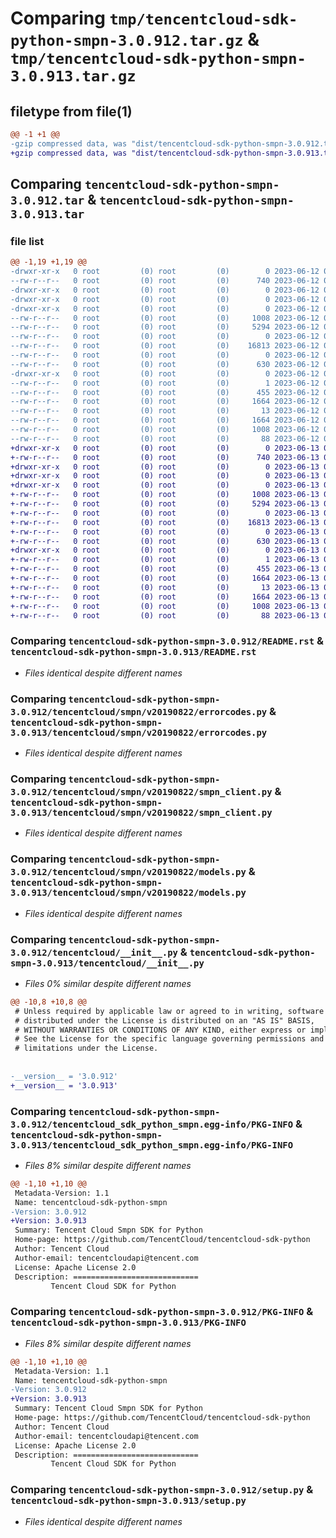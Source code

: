 # Comparing `tmp/tencentcloud-sdk-python-smpn-3.0.912.tar.gz` & `tmp/tencentcloud-sdk-python-smpn-3.0.913.tar.gz`

## filetype from file(1)

```diff
@@ -1 +1 @@
-gzip compressed data, was "dist/tencentcloud-sdk-python-smpn-3.0.912.tar", last modified: Mon Jun 12 03:10:40 2023, max compression
+gzip compressed data, was "dist/tencentcloud-sdk-python-smpn-3.0.913.tar", last modified: Tue Jun 13 02:23:52 2023, max compression
```

## Comparing `tencentcloud-sdk-python-smpn-3.0.912.tar` & `tencentcloud-sdk-python-smpn-3.0.913.tar`

### file list

```diff
@@ -1,19 +1,19 @@
-drwxr-xr-x   0 root         (0) root         (0)        0 2023-06-12 03:10:40.000000 tencentcloud-sdk-python-smpn-3.0.912/
--rw-r--r--   0 root         (0) root         (0)      740 2023-06-12 03:10:40.000000 tencentcloud-sdk-python-smpn-3.0.912/README.rst
-drwxr-xr-x   0 root         (0) root         (0)        0 2023-06-12 03:10:40.000000 tencentcloud-sdk-python-smpn-3.0.912/tencentcloud/
-drwxr-xr-x   0 root         (0) root         (0)        0 2023-06-12 03:10:40.000000 tencentcloud-sdk-python-smpn-3.0.912/tencentcloud/smpn/
-drwxr-xr-x   0 root         (0) root         (0)        0 2023-06-12 03:10:40.000000 tencentcloud-sdk-python-smpn-3.0.912/tencentcloud/smpn/v20190822/
--rw-r--r--   0 root         (0) root         (0)     1008 2023-06-12 03:10:40.000000 tencentcloud-sdk-python-smpn-3.0.912/tencentcloud/smpn/v20190822/errorcodes.py
--rw-r--r--   0 root         (0) root         (0)     5294 2023-06-12 03:10:40.000000 tencentcloud-sdk-python-smpn-3.0.912/tencentcloud/smpn/v20190822/smpn_client.py
--rw-r--r--   0 root         (0) root         (0)        0 2023-06-12 03:10:40.000000 tencentcloud-sdk-python-smpn-3.0.912/tencentcloud/smpn/v20190822/__init__.py
--rw-r--r--   0 root         (0) root         (0)    16813 2023-06-12 03:10:40.000000 tencentcloud-sdk-python-smpn-3.0.912/tencentcloud/smpn/v20190822/models.py
--rw-r--r--   0 root         (0) root         (0)        0 2023-06-12 03:10:40.000000 tencentcloud-sdk-python-smpn-3.0.912/tencentcloud/smpn/__init__.py
--rw-r--r--   0 root         (0) root         (0)      630 2023-06-12 03:10:40.000000 tencentcloud-sdk-python-smpn-3.0.912/tencentcloud/__init__.py
-drwxr-xr-x   0 root         (0) root         (0)        0 2023-06-12 03:10:40.000000 tencentcloud-sdk-python-smpn-3.0.912/tencentcloud_sdk_python_smpn.egg-info/
--rw-r--r--   0 root         (0) root         (0)        1 2023-06-12 03:10:40.000000 tencentcloud-sdk-python-smpn-3.0.912/tencentcloud_sdk_python_smpn.egg-info/dependency_links.txt
--rw-r--r--   0 root         (0) root         (0)      455 2023-06-12 03:10:40.000000 tencentcloud-sdk-python-smpn-3.0.912/tencentcloud_sdk_python_smpn.egg-info/SOURCES.txt
--rw-r--r--   0 root         (0) root         (0)     1664 2023-06-12 03:10:40.000000 tencentcloud-sdk-python-smpn-3.0.912/tencentcloud_sdk_python_smpn.egg-info/PKG-INFO
--rw-r--r--   0 root         (0) root         (0)       13 2023-06-12 03:10:40.000000 tencentcloud-sdk-python-smpn-3.0.912/tencentcloud_sdk_python_smpn.egg-info/top_level.txt
--rw-r--r--   0 root         (0) root         (0)     1664 2023-06-12 03:10:40.000000 tencentcloud-sdk-python-smpn-3.0.912/PKG-INFO
--rw-r--r--   0 root         (0) root         (0)     1008 2023-06-12 03:10:40.000000 tencentcloud-sdk-python-smpn-3.0.912/setup.py
--rw-r--r--   0 root         (0) root         (0)       88 2023-06-12 03:10:40.000000 tencentcloud-sdk-python-smpn-3.0.912/setup.cfg
+drwxr-xr-x   0 root         (0) root         (0)        0 2023-06-13 02:23:52.000000 tencentcloud-sdk-python-smpn-3.0.913/
+-rw-r--r--   0 root         (0) root         (0)      740 2023-06-13 02:23:51.000000 tencentcloud-sdk-python-smpn-3.0.913/README.rst
+drwxr-xr-x   0 root         (0) root         (0)        0 2023-06-13 02:23:52.000000 tencentcloud-sdk-python-smpn-3.0.913/tencentcloud/
+drwxr-xr-x   0 root         (0) root         (0)        0 2023-06-13 02:23:52.000000 tencentcloud-sdk-python-smpn-3.0.913/tencentcloud/smpn/
+drwxr-xr-x   0 root         (0) root         (0)        0 2023-06-13 02:23:52.000000 tencentcloud-sdk-python-smpn-3.0.913/tencentcloud/smpn/v20190822/
+-rw-r--r--   0 root         (0) root         (0)     1008 2023-06-13 02:23:51.000000 tencentcloud-sdk-python-smpn-3.0.913/tencentcloud/smpn/v20190822/errorcodes.py
+-rw-r--r--   0 root         (0) root         (0)     5294 2023-06-13 02:23:51.000000 tencentcloud-sdk-python-smpn-3.0.913/tencentcloud/smpn/v20190822/smpn_client.py
+-rw-r--r--   0 root         (0) root         (0)        0 2023-06-13 02:23:51.000000 tencentcloud-sdk-python-smpn-3.0.913/tencentcloud/smpn/v20190822/__init__.py
+-rw-r--r--   0 root         (0) root         (0)    16813 2023-06-13 02:23:51.000000 tencentcloud-sdk-python-smpn-3.0.913/tencentcloud/smpn/v20190822/models.py
+-rw-r--r--   0 root         (0) root         (0)        0 2023-06-13 02:23:51.000000 tencentcloud-sdk-python-smpn-3.0.913/tencentcloud/smpn/__init__.py
+-rw-r--r--   0 root         (0) root         (0)      630 2023-06-13 02:23:51.000000 tencentcloud-sdk-python-smpn-3.0.913/tencentcloud/__init__.py
+drwxr-xr-x   0 root         (0) root         (0)        0 2023-06-13 02:23:52.000000 tencentcloud-sdk-python-smpn-3.0.913/tencentcloud_sdk_python_smpn.egg-info/
+-rw-r--r--   0 root         (0) root         (0)        1 2023-06-13 02:23:52.000000 tencentcloud-sdk-python-smpn-3.0.913/tencentcloud_sdk_python_smpn.egg-info/dependency_links.txt
+-rw-r--r--   0 root         (0) root         (0)      455 2023-06-13 02:23:52.000000 tencentcloud-sdk-python-smpn-3.0.913/tencentcloud_sdk_python_smpn.egg-info/SOURCES.txt
+-rw-r--r--   0 root         (0) root         (0)     1664 2023-06-13 02:23:52.000000 tencentcloud-sdk-python-smpn-3.0.913/tencentcloud_sdk_python_smpn.egg-info/PKG-INFO
+-rw-r--r--   0 root         (0) root         (0)       13 2023-06-13 02:23:52.000000 tencentcloud-sdk-python-smpn-3.0.913/tencentcloud_sdk_python_smpn.egg-info/top_level.txt
+-rw-r--r--   0 root         (0) root         (0)     1664 2023-06-13 02:23:52.000000 tencentcloud-sdk-python-smpn-3.0.913/PKG-INFO
+-rw-r--r--   0 root         (0) root         (0)     1008 2023-06-13 02:23:51.000000 tencentcloud-sdk-python-smpn-3.0.913/setup.py
+-rw-r--r--   0 root         (0) root         (0)       88 2023-06-13 02:23:52.000000 tencentcloud-sdk-python-smpn-3.0.913/setup.cfg
```

### Comparing `tencentcloud-sdk-python-smpn-3.0.912/README.rst` & `tencentcloud-sdk-python-smpn-3.0.913/README.rst`

 * *Files identical despite different names*

### Comparing `tencentcloud-sdk-python-smpn-3.0.912/tencentcloud/smpn/v20190822/errorcodes.py` & `tencentcloud-sdk-python-smpn-3.0.913/tencentcloud/smpn/v20190822/errorcodes.py`

 * *Files identical despite different names*

### Comparing `tencentcloud-sdk-python-smpn-3.0.912/tencentcloud/smpn/v20190822/smpn_client.py` & `tencentcloud-sdk-python-smpn-3.0.913/tencentcloud/smpn/v20190822/smpn_client.py`

 * *Files identical despite different names*

### Comparing `tencentcloud-sdk-python-smpn-3.0.912/tencentcloud/smpn/v20190822/models.py` & `tencentcloud-sdk-python-smpn-3.0.913/tencentcloud/smpn/v20190822/models.py`

 * *Files identical despite different names*

### Comparing `tencentcloud-sdk-python-smpn-3.0.912/tencentcloud/__init__.py` & `tencentcloud-sdk-python-smpn-3.0.913/tencentcloud/__init__.py`

 * *Files 0% similar despite different names*

```diff
@@ -10,8 +10,8 @@
 # Unless required by applicable law or agreed to in writing, software
 # distributed under the License is distributed on an "AS IS" BASIS,
 # WITHOUT WARRANTIES OR CONDITIONS OF ANY KIND, either express or implied.
 # See the License for the specific language governing permissions and
 # limitations under the License.
 
 
-__version__ = '3.0.912'
+__version__ = '3.0.913'
```

### Comparing `tencentcloud-sdk-python-smpn-3.0.912/tencentcloud_sdk_python_smpn.egg-info/PKG-INFO` & `tencentcloud-sdk-python-smpn-3.0.913/tencentcloud_sdk_python_smpn.egg-info/PKG-INFO`

 * *Files 8% similar despite different names*

```diff
@@ -1,10 +1,10 @@
 Metadata-Version: 1.1
 Name: tencentcloud-sdk-python-smpn
-Version: 3.0.912
+Version: 3.0.913
 Summary: Tencent Cloud Smpn SDK for Python
 Home-page: https://github.com/TencentCloud/tencentcloud-sdk-python
 Author: Tencent Cloud
 Author-email: tencentcloudapi@tencent.com
 License: Apache License 2.0
 Description: ============================
         Tencent Cloud SDK for Python
```

### Comparing `tencentcloud-sdk-python-smpn-3.0.912/PKG-INFO` & `tencentcloud-sdk-python-smpn-3.0.913/PKG-INFO`

 * *Files 8% similar despite different names*

```diff
@@ -1,10 +1,10 @@
 Metadata-Version: 1.1
 Name: tencentcloud-sdk-python-smpn
-Version: 3.0.912
+Version: 3.0.913
 Summary: Tencent Cloud Smpn SDK for Python
 Home-page: https://github.com/TencentCloud/tencentcloud-sdk-python
 Author: Tencent Cloud
 Author-email: tencentcloudapi@tencent.com
 License: Apache License 2.0
 Description: ============================
         Tencent Cloud SDK for Python
```

### Comparing `tencentcloud-sdk-python-smpn-3.0.912/setup.py` & `tencentcloud-sdk-python-smpn-3.0.913/setup.py`

 * *Files identical despite different names*

